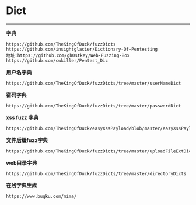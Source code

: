 # Dict

---

**字典**

```
https://github.com/TheKingOfDuck/fuzzDicts
https://github.com/insightglacier/Dictionary-Of-Pentesting
地址:https://github.com/gh0stkey/Web-Fuzzing-Box
https://github.com/cwkiller/Pentest_Dic
```

**用户名字典**

```
https://github.com/TheKingOfDuck/fuzzDicts/tree/master/userNameDict
```

**密码字典**

```
https://github.com/TheKingOfDuck/fuzzDicts/tree/master/passwordDict
```

**xss fuzz 字典**

```
https://github.com/TheKingOfDuck/easyXssPayload/blob/master/easyXssPayload.txt
```

**文件后缀fuzz字典**

```
https://github.com/TheKingOfDuck/fuzzDicts/tree/master/uploadFileExtDicts
```

**web目录字典**

```
https://github.com/TheKingOfDuck/fuzzDicts/tree/master/directoryDicts
```

**在线字典生成**

```
https://www.bugku.com/mima/
```

